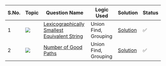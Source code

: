 S.No. | Topic | Question Name | Logic Used | Solution | Status |
------|---------------|------------|-------|------|------|
1 | ![](https://img.shields.io/badge/Union-Find-f0772b?style=for-the-badge&logo=array&logoColor=black) | [Lexicographically Smallest Equivalent String](https://leetcode.com/problems/lexicographically-smallest-equivalent-string/description/) | Union Find, Grouping | [Solution](https://github.com/himanshugupta09/LEETCODE_SOLUTIONS/blob/main/Union%20Find/lexicographically-smallest-equivalent-string.cpp) | ✅ |
2 | ![](https://img.shields.io/badge/UnionFind-f0772b?style=for-the-badge&logo=array&logoColor=black) | [Number of Good Paths](https://leetcode.com/problems/number-of-good-paths/description/) | Union Find, Grouping | [Solution](https://github.com/himanshugupta09/LEETCODE_SOLUTIONS/blob/main/Union%20Find/number-of-good-paths.cpp) | ✅ |




